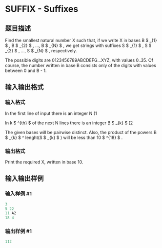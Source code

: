 # SUFFIX - Suffixes

## 题目描述

Find the smallest natural number X such that, if we write X in bases B $ _{1} $ , B $ _{2} $ , ..., B $ _{N} $ , we get strings with suffixes S $ _{1} $ , S $ _{2} $ , ..., S $ _{N} $ , respectively.

The possible digits are 0123456789ABCDEFG...XYZ, with values 0..35. Of course, the number written in base B consists only of the digits with values between 0 and B - 1.

## 输入输出格式

### 输入格式

In the first line of input there is an integer N (1

In k $ ^{th} $ of the next N lines there is an integer B $ _{k} $ (2

The given bases will be pairwise distinct. Also, the product of the powers B $ _{k} $ ^ lenght(S $ _{k} $ ) will be less than 10 $ ^{18} $ .

### 输出格式

Print the required X, written in base 10.

## 输入输出样例

### 输入样例 #1

```cpp
3
5 22
11 A2
18 4
```


### 输出样例 #1

```cpp
112
```


